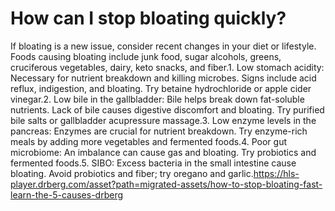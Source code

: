 # How can I stop bloating quickly?

If bloating is a new issue, consider recent changes in your diet or lifestyle. Foods causing bloating include junk food, sugar alcohols, greens, cruciferous vegetables, dairy, keto snacks, and fiber.1. Low stomach acidity: Necessary for nutrient breakdown and killing microbes. Signs include acid reflux, indigestion, and bloating. Try betaine hydrochloride or apple cider vinegar.2. Low bile in the gallbladder: Bile helps break down fat-soluble nutrients. Lack of bile causes digestive discomfort and bloating. Try purified bile salts or gallbladder acupressure massage.3. Low enzyme levels in the pancreas: Enzymes are crucial for nutrient breakdown. Try enzyme-rich meals by adding more vegetables and fermented foods.4. Poor gut microbiome: An imbalance can cause gas and bloating. Try probiotics and fermented foods.5. SIBO: Excess bacteria in the small intestine cause bloating. Avoid probiotics and fiber; try oregano and garlic.https://hls-player.drberg.com/asset?path=migrated-assets/how-to-stop-bloating-fast-learn-the-5-causes-drberg